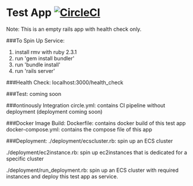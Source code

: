 # Test App [![CircleCI](https://circleci.com/gh/nuthintrue/test_app/tree/master.svg?style=svg)](https://circleci.com/gh/nuthintrue/test_app/tree/master)

Note: This is an empty rails app with health check only. 

###To Spin Up Service:
1. install rmv with ruby 2.3.1
2. run 'gem install bundler'
3. run 'bundle install'
4. run 'rails server'

###Health Check:
localhost:3000/health_check

###Test:
coming soon

###ontinously Integration
circle.yml: contains CI pipeline without deployment (deployment coming soon)

###Docker Image Build:
Dockerfile: contains docker build of this test app
docker-compose.yml: contains the compose file of this app

###Deployment:
./deployment/ecscluster.rb: spin up an ECS cluster

./deployment/ec2instance.rb: spin up ec2instances that is dedicated for a specific cluster

./deployment/run_deployment.rb: spin up an ECS cluster with required instances and deploy this test app as service. 
